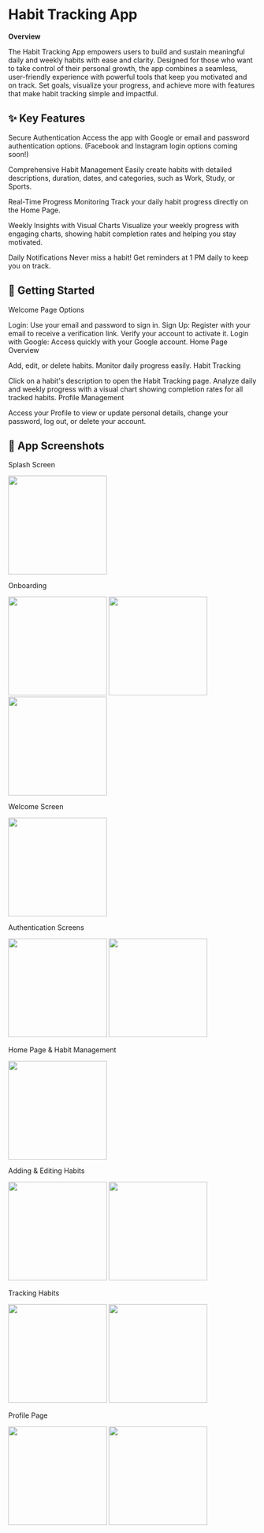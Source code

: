 
# Habit Tracking App

**Overview**

The Habit Tracking App empowers users to build and sustain meaningful daily and weekly habits with ease and clarity. Designed for those who want to take control of their personal growth, the app combines a seamless, user-friendly experience with powerful tools that keep you motivated and on track. Set goals, visualize your progress, and achieve more with features that make habit tracking simple and impactful.

## ✨ Key Features
Secure Authentication
Access the app with Google or email and password authentication options. (Facebook and Instagram login options coming soon!)

Comprehensive Habit Management
Easily create habits with detailed descriptions, duration, dates, and categories, such as Work, Study, or Sports.

Real-Time Progress Monitoring
Track your daily habit progress directly on the Home Page.

Weekly Insights with Visual Charts
Visualize your weekly progress with engaging charts, showing habit completion rates and helping you stay motivated.

Daily Notifications
Never miss a habit! Get reminders at 1 PM daily to keep you on track.

## 🚀 Getting Started
Welcome Page Options

Login: Use your email and password to sign in.
Sign Up: Register with your email to receive a verification link. Verify your account to activate it.
Login with Google: Access quickly with your Google account.
Home Page Overview

Add, edit, or delete habits.
Monitor daily progress easily.
Habit Tracking

Click on a habit's description to open the Habit Tracking page. Analyze daily and weekly progress with a visual chart showing completion rates for all tracked habits.
Profile Management

Access your Profile to view or update personal details, change your password, log out, or delete your account.

## 📸 App Screenshots
Splash Screen
<p float="left"> <img src="screenshots/splash.png" width="200" /> </p>
Onboarding
<p float="left"> <img src="screenshots/onboarding1.png" width="200" /> <img src="screenshots/onboarding2.png" width="200" /> <img src="screenshots/onboarding3.png" width="200" /> </p>
Welcome Screen
<p float="left"> <img src="screenshots/welcome.png" width="200" /> </p>
Authentication Screens
<p float="left"> <img src="screenshots/signin.png" width="200" /> <img src="screenshots/signup.png" width="200" /> </p>
Home Page & Habit Management
<p float="left"> <img src="screenshots/home page.png" width="200" /> </p>
Adding & Editing Habits
<p float="left"> <img src="screenshots/add habit.png" width="200" /> <img src="screenshots/edit habit.png" width="200" /> </p>
Tracking Habits
<p float="left"> <img src="screenshots/track habit.png" width="200" /> <img src="screenshots/tracking.png" width="200" /> </p>
Profile Page
<p float="left"> <img src="screenshots/profile 1.png" width="200" /> <img src="screenshots/profile 2.png" width="200" /> </p>
